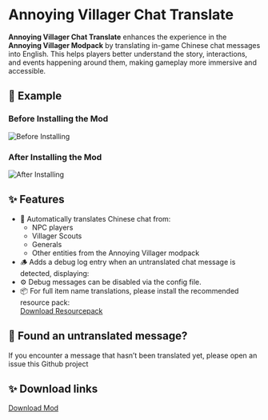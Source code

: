 # Annoying Villager Chat Translate

**Annoying Villager Chat Translate** enhances the experience in the **Annoying Villager Modpack** by translating in-game Chinese chat messages into English. This helps players better understand the story, interactions, and events happening around them, making gameplay more immersive and accessible.

## 📸 Example

### Before Installing the Mod
![Before Installing](https://i.postimg.cc/6Qj6mByH/before.png)

### After Installing the Mod
![After Installing](https://i.postimg.cc/50X9cDzf/after.png)

## ✨ Features

- 🔄 Automatically translates Chinese chat from:
    - NPC players
    - Villager Scouts
    - Generals
    - Other entities from the Annoying Villager modpack
- 🪵 Adds a debug log entry when an untranslated chat message is detected, displaying:
- ⚙️ Debug messages can be disabled via the config file.
- 📦 For full item name translations, please install the recommended resource pack:  
  [Download Resourcepack](https://legacy.curseforge.com/minecraft/texture-packs/annoying-villager-item-translate)

## 🐞 Found an untranslated message?

If you encounter a message that hasn’t been translated yet, please open an issue this Github project

## ✨ Download links
[Download Mod](https://legacy.curseforge.com/minecraft/mc-mods/annoying-villager-chat-translate)
